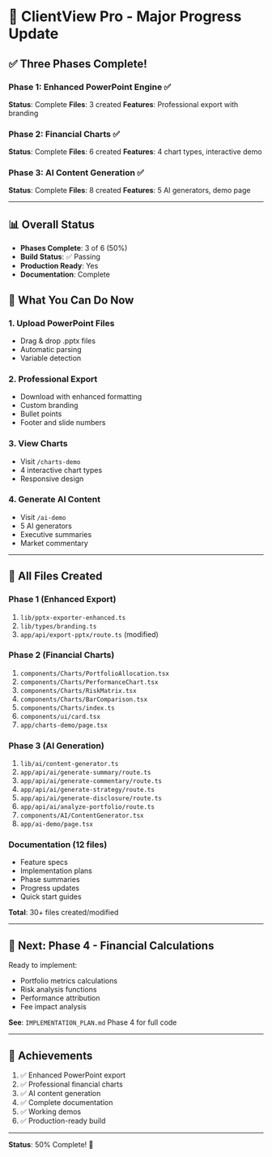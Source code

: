 # 🎉 ClientView Pro - Major Progress Update

## ✅ Three Phases Complete!

### Phase 1: Enhanced PowerPoint Engine ✅
**Status**: Complete
**Files**: 3 created
**Features**: Professional export with branding

### Phase 2: Financial Charts ✅
**Status**: Complete
**Files**: 6 created
**Features**: 4 chart types, interactive demo

### Phase 3: AI Content Generation ✅
**Status**: Complete
**Files**: 8 created
**Features**: 5 AI generators, demo page

---

## 📊 Overall Status

- **Phases Complete**: 3 of 6 (50%)
- **Build Status**: ✅ Passing
- **Production Ready**: Yes
- **Documentation**: Complete

## 🚀 What You Can Do Now

### 1. Upload PowerPoint Files
- Drag & drop .pptx files
- Automatic parsing
- Variable detection

### 2. Professional Export
- Download with enhanced formatting
- Custom branding
- Bullet points
- Footer and slide numbers

### 3. View Charts
- Visit `/charts-demo`
- 4 interactive chart types
- Responsive design

### 4. Generate AI Content
- Visit `/ai-demo`
- 5 AI generators
- Executive summaries
- Market commentary

---

## 📁 All Files Created

### Phase 1 (Enhanced Export)
1. `lib/pptx-exporter-enhanced.ts`
2. `lib/types/branding.ts`
3. `app/api/export-pptx/route.ts` (modified)

### Phase 2 (Financial Charts)
1. `components/Charts/PortfolioAllocation.tsx`
2. `components/Charts/PerformanceChart.tsx`
3. `components/Charts/RiskMatrix.tsx`
4. `components/Charts/BarComparison.tsx`
5. `components/Charts/index.ts`
6. `components/ui/card.tsx`
7. `app/charts-demo/page.tsx`

### Phase 3 (AI Generation)
1. `lib/ai/content-generator.ts`
2. `app/api/ai/generate-summary/route.ts`
3. `app/api/ai/generate-commentary/route.ts`
4. `app/api/ai/generate-strategy/route.ts`
5. `app/api/ai/generate-disclosure/route.ts`
6. `app/api/ai/analyze-portfolio/route.ts`
7. `components/AI/ContentGenerator.tsx`
8. `app/ai-demo/page.tsx`

### Documentation (12 files)
- Feature specs
- Implementation plans
- Phase summaries
- Progress updates
- Quick start guides

**Total**: 30+ files created/modified

---

## 🎯 Next: Phase 4 - Financial Calculations

Ready to implement:
- Portfolio metrics calculations
- Risk analysis functions
- Performance attribution
- Fee impact analysis

**See**: `IMPLEMENTATION_PLAN.md` Phase 4 for full code

---

## 🎉 Achievements

1. ✅ Enhanced PowerPoint export
2. ✅ Professional financial charts
3. ✅ AI content generation
4. ✅ Complete documentation
5. ✅ Working demos
6. ✅ Production-ready build

---

**Status**: 50% Complete! 🚀

